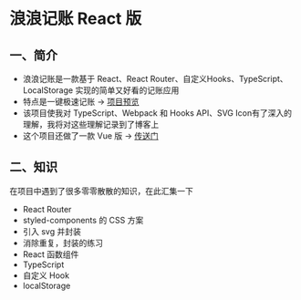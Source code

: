 # 浪浪记账 React 版

## 一、简介

* 浪浪记账是一款基于 React、React Router、自定义Hooks、TypeScript、LocalStorage 实现的简单又好看的记账应用
* 特点是一键极速记账 → [项目预览](http://mcx2020.gitee.io/bookkeeping)
* 该项目使我对 TypeScript、Webpack 和 Hooks API、SVG Icon有了深入的理解，我将对这些理解记录到了博客上
* 这个项目还做了一款 Vue 版 → [传送门](http://www.github.com/mcx2020/accounting)

## 二、知识

在项目中遇到了很多零零散散的知识，在此汇集一下

* React Router
* styled-components 的 CSS 方案
* 引入 svg 并封装
* 消除重复，封装的练习
* React 函数组件
* TypeScript
* 自定义 Hook
* localStorage